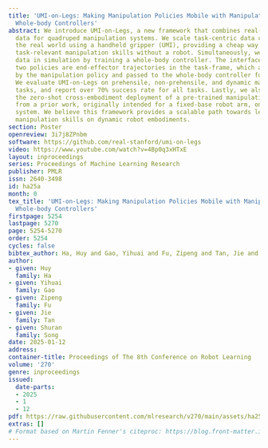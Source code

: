```yaml
---
title: 'UMI-on-Legs: Making Manipulation Policies Mobile with Manipulation-Centric
  Whole-body Controllers'
abstract: We introduce UMI-on-Legs, a new framework that combines real-world and simulation
  data for quadruped manipulation systems. We scale task-centric data collection in
  the real world using a handheld gripper (UMI), providing a cheap way to demonstrate
  task-relevant manipulation skills without a robot. Simultaneously, we scale robot-centric
  data in simulation by training a whole-body controller. The interface between these
  two policies are end-effector trajectories in the task-frame, which are inferred
  by the manipulation policy and passed to the whole-body controller for tracking.
  We evaluate UMI-on-Legs on prehensile, non-prehensile, and dynamic manipulation
  tasks, and report over 70% success rate for all tasks. Lastly, we also demonstrate
  the zero-shot cross-embodiment deployment of a pre-trained manipulation policy checkpoint
  from a prior work, originally intended for a fixed-base robot arm, on our quadruped
  system. We believe this framework provides a scalable path towards learning expressive
  manipulation skills on dynamic robot embodiments.
section: Poster
openreview: 3i7j8ZPnbm
software: https://github.com/real-stanford/umi-on-legs
video: https://www.youtube.com/watch?v=4Bp0q3xHTxE
layout: inproceedings
series: Proceedings of Machine Learning Research
publisher: PMLR
issn: 2640-3498
id: ha25a
month: 0
tex_title: 'UMI-on-Legs: Making Manipulation Policies Mobile with Manipulation-Centric
  Whole-body Controllers'
firstpage: 5254
lastpage: 5270
page: 5254-5270
order: 5254
cycles: false
bibtex_author: Ha, Huy and Gao, Yihuai and Fu, Zipeng and Tan, Jie and Song, Shuran
author:
- given: Huy
  family: Ha
- given: Yihuai
  family: Gao
- given: Zipeng
  family: Fu
- given: Jie
  family: Tan
- given: Shuran
  family: Song
date: 2025-01-12
address:
container-title: Proceedings of The 8th Conference on Robot Learning
volume: '270'
genre: inproceedings
issued:
  date-parts:
  - 2025
  - 1
  - 12
pdf: https://raw.githubusercontent.com/mlresearch/v270/main/assets/ha25a/ha25a.pdf
extras: []
# Format based on Martin Fenner's citeproc: https://blog.front-matter.io/posts/citeproc-yaml-for-bibliographies/
---
```


